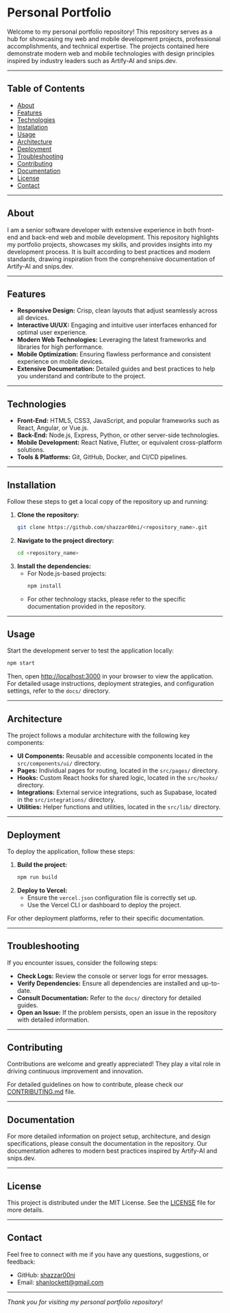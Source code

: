 # Personal Portfolio

Welcome to my personal portfolio repository! This repository serves as a hub for showcasing my web and mobile development projects, professional accomplishments, and technical expertise. The projects contained here demonstrate modern web and mobile technologies with design principles inspired by industry leaders such as Artify-AI and snips.dev.

---

## Table of Contents

- [About](#about)
- [Features](#features)
- [Technologies](#technologies)
- [Installation](#installation)
- [Usage](#usage)
- [Architecture](#architecture)
- [Deployment](#deployment)
- [Troubleshooting](#troubleshooting)
- [Contributing](#contributing)
- [Documentation](#documentation)
- [License](#license)
- [Contact](#contact)

---

## About

I am a senior software developer with extensive experience in both front-end and back-end web and mobile development. This repository highlights my portfolio projects, showcases my skills, and provides insights into my development process. It is built according to best practices and modern standards, drawing inspiration from the comprehensive documentation of Artify-AI and snips.dev.

---

## Features

- **Responsive Design:** Crisp, clean layouts that adjust seamlessly across all devices.
- **Interactive UI/UX:** Engaging and intuitive user interfaces enhanced for optimal user experience.
- **Modern Web Technologies:** Leveraging the latest frameworks and libraries for high performance.
- **Mobile Optimization:** Ensuring flawless performance and consistent experience on mobile devices.
- **Extensive Documentation:** Detailed guides and best practices to help you understand and contribute to the project.

---

## Technologies

- **Front-End:** HTML5, CSS3, JavaScript, and popular frameworks such as React, Angular, or Vue.js.
- **Back-End:** Node.js, Express, Python, or other server-side technologies.
- **Mobile Development:** React Native, Flutter, or equivalent cross-platform solutions.
- **Tools & Platforms:** Git, GitHub, Docker, and CI/CD pipelines.

---

## Installation

Follow these steps to get a local copy of the repository up and running:

1. **Clone the repository:**
   ```bash
   git clone https://github.com/shazzar00ni/<repository_name>.git
   ```
2. **Navigate to the project directory:**
   ```bash
   cd <repository_name>
   ```
3. **Install the dependencies:**
   - For Node.js-based projects:
     ```bash
     npm install
     ```
   - For other technology stacks, please refer to the specific documentation provided in the repository.

---

## Usage

Start the development server to test the application locally:

```bash
npm start
```

Then, open [http://localhost:3000](http://localhost:3000) in your browser to view the application. For detailed usage instructions, deployment strategies, and configuration settings, refer to the `docs/` directory.

---

## Architecture

The project follows a modular architecture with the following key components:

- **UI Components:** Reusable and accessible components located in the `src/components/ui/` directory.
- **Pages:** Individual pages for routing, located in the `src/pages/` directory.
- **Hooks:** Custom React hooks for shared logic, located in the `src/hooks/` directory.
- **Integrations:** External service integrations, such as Supabase, located in the `src/integrations/` directory.
- **Utilities:** Helper functions and utilities, located in the `src/lib/` directory.

---

## Deployment

To deploy the application, follow these steps:

1. **Build the project:**
   ```bash
   npm run build
   ```
2. **Deploy to Vercel:**
   - Ensure the `vercel.json` configuration file is correctly set up.
   - Use the Vercel CLI or dashboard to deploy the project.

For other deployment platforms, refer to their specific documentation.

---

## Troubleshooting

If you encounter issues, consider the following steps:

- **Check Logs:** Review the console or server logs for error messages.
- **Verify Dependencies:** Ensure all dependencies are installed and up-to-date.
- **Consult Documentation:** Refer to the `docs/` directory for detailed guides.
- **Open an Issue:** If the problem persists, open an issue in the repository with detailed information.

---

## Contributing

Contributions are welcome and greatly appreciated! They play a vital role in driving continuous improvement and innovation. 

For detailed guidelines on how to contribute, please check our [CONTRIBUTING.md](CONTRIBUTING.md) file.

---

## Documentation

For more detailed information on project setup, architecture, and design specifications, please consult the documentation in the repository. Our documentation adheres to modern best practices inspired by Artify-AI and snips.dev.

---

## License

This project is distributed under the MIT License. See the [LICENSE](LICENSE) file for more details.

---

## Contact

Feel free to connect with me if you have any questions, suggestions, or feedback:

- GitHub: [shazzar00ni](https://github.com/shazzar00ni)
- Email: shanlockett@gmail.com

---
*Thank you for visiting my personal portfolio repository!*
